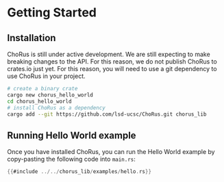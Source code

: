 # Getting Started

## Installation

ChoRus is still under active development. We are still expecting to make breaking changes to the API. For this reason, we do not publish ChoRus to crates.io just yet. For this reason, you will need to use a git dependency to use ChoRus in your project.

```bash
# create a binary crate
cargo new chorus_hello_world
cd chorus_hello_world
# install ChoRus as a dependency
cargo add --git https://github.com/lsd-ucsc/ChoRus.git chorus_lib
```

## Running Hello World example

Once you have installed ChoRus, you can run the Hello World example by copy-pasting the following code into `main.rs`:

```rust
{{#include ../../chorus_lib/examples/hello.rs}}
```
